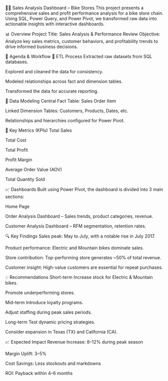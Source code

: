 🚴‍♂️ Sales Analysis Dashboard – Bike Stores
This project presents a comprehensive sales and profit performance analysis for a bike store chain. Using SQL, Power Query, and Power Pivot, we transformed raw data into actionable insights with interactive dashboards.

📊 Overview
Project Title: Sales Analysis & Performance Review
Objective: Analyze key sales metrics, customer behaviors, and profitability trends to drive informed business decisions.

📂 Agenda & Workflow
🔄 ETL Process
Extracted raw datasets from SQL databases.

Explored and cleaned the data for consistency.

Modeled relationships across fact and dimension tables.

Transformed the data for accurate reporting.

🧩 Data Modeling
Central Fact Table: Sales Order Item

Linked Dimension Tables: Customers, Products, Dates, etc.

Relationships and hierarchies configured for Power Pivot.

📐 Key Metrics (KPIs)
Total Sales

Total Cost

Total Profit

Profit Margin

Average Order Value (AOV)

Total Quantity Sold

📈 Dashboards
Built using Power Pivot, the dashboard is divided into 3 main sections:

Home Page

Order Analysis Dashboard – Sales trends, product categories, revenue.

Customer Analysis Dashboard – RFM segmentation, retention rates.

🔍 Key Findings
Sales peak: May to July, with a notable rise in July 2017.

Product performance: Electric and Mountain bikes dominate sales.

Store contribution: Top-performing store generates ~50% of total revenue.

Customer insight: High-value customers are essential for repeat purchases.

💡 Recommendations
Short-term
Increase stock for Electric & Mountain bikes.

Promote underperforming stores.

Mid-term
Introduce loyalty programs.

Adjust staffing during peak sales periods.

Long-term
Test dynamic pricing strategies.

Consider expansion in Texas (TX) and California (CA).

📈 Expected Impact
Revenue Increase: 8–12% during peak season

Margin Uplift: 3–5%

Cost Savings: Less stockouts and markdowns

ROI: Payback within 4–6 months
